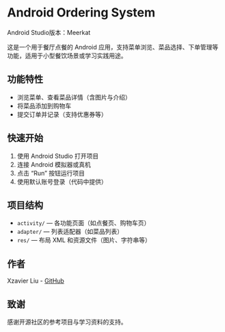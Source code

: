 # Android Ordering System

Android Studio版本：Meerkat

这是一个用于餐厅点餐的 Android 应用，支持菜单浏览、菜品选择、下单管理等功能，适用于小型餐饮场景或学习实践用途。

## 功能特性

- 浏览菜单、查看菜品详情（含图片与介绍）
- 将菜品添加到购物车
- 提交订单并记录（支持优惠券等）


## 快速开始

1. 使用 Android Studio 打开项目
2. 连接 Android 模拟器或真机
3. 点击 “Run” 按钮运行项目
4. 使用默认账号登录（代码中提供）

## 项目结构

- `activity/` — 各功能页面（如点餐页、购物车页）
- `adapter/` — 列表适配器（如菜品列表）
- `res/` — 布局 XML 和资源文件（图片、字符串等）



## 作者

Xzavier Liu - [GitHub](https://github.com/11Fahrenheit)

## 致谢

感谢开源社区的参考项目与学习资料的支持。
